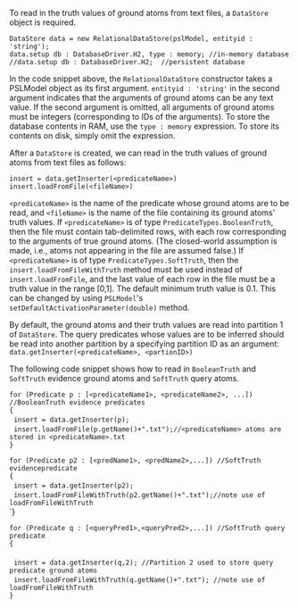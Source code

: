 To read in the truth values of ground atoms from text files, a `DataStore` object is required. 

`DataStore data = new RelationalDataStore(pslModel, entityid : 'string');`<br/>
`data.setup db : DatabaseDriver.H2, type : memory; //in-memory database` <br/>
`//data.setup db : DatabaseDriver.H2;  //persistent database`<br/>

In the code snippet above, the `RelationalDataStore` constructor takes a PSLModel object as its first argument. `entityid : 'string'` in the second argument indicates that the arguments of ground atoms can be any text value. If the second argument is omitted, all arguments of ground atoms must be integers (corresponding to IDs of the arguments). To store the database contents in RAM, use the `type : memory` expression. To store its contents on disk, simply omit the expression. 

After a `DataStore` is created, we can read in the truth values of ground atoms from text files as follows:

`insert = data.getInserter(<predicateName>)` <br/>
`insert.loadFromFile(<fileName>)`

`<predicateName>` is the name of the predicate whose ground atoms are to be read,  and `<fileName>` is the name of the file containing its ground atoms' truth values. If `<predicateName>` is of type `PredicateTypes.BooleanTruth`, then the file must contain tab-delimited rows, with each row corresponding to the arguments of true ground atoms. (The closed-world assumption is made, i.e., atoms not appearing in the file are assumed false.) If `<predicateName>` is of type `PredicateTypes.SoftTruth`, then the `insert.loadFromFileWithTruth` method must be used instead of `insert.loadFromFile`, and the last value of each row in the file must be a truth value in the range [0,1]. The default minimum truth value is 0.1. This can be changed by using `PSLModel`'s `setDefaultActivationParameter(double)` method.

By default, the ground atoms and their truth values are read into partition 1 of `DataStore`. The query predicates whose values are to be inferred should be read into another partition by a specifying partition ID as an argument: `data.getInserter(<predicateName>, <partionID>)`

The following code snippet shows how to read in `BooleanTruth` and `SoftTruth` evidence ground atoms and `SoftTruth` query atoms.

`for (Predicate p : [<predicateName1>, <predicateName2>, ...]) //BooleanTruth evidence predicates` <br/>
`{`<br/>
&nbsp;&nbsp;`insert = data.getInserter(p);`<br/>
&nbsp;&nbsp;`insert.loadFromFile(p.getName()+".txt");//<predicateName> atoms are stored in <predicateName>.txt`<br/>
`}`<br/>

`for (Predicate p2 : [<predName1>, <predName2>,...]) //SoftTruth evidencepredicate` <br/>
`{`<br/>
&nbsp;&nbsp;`insert = data.getInserter(p2);`<br/>
&nbsp;&nbsp;`insert.loadFromFileWithTruth(p2.getName()+".txt");//note use of loadFromFileWithTruth`<br/> 
`}<br/>

`for (Predicate q : [<queryPred1>,<queryPred2>,...]) //SoftTruth query predicate` <br/>
`{`<br/>   
&nbsp;&nbsp;`insert = data.getInserter(q,2); //Partition 2 used to store query predicate ground atoms` <br/>
&nbsp;&nbsp;`insert.loadFromFileWithTruth(q.getName()+".txt"); //note use of loadFromFileWithTruth`<br/> 
`}`<br/>








